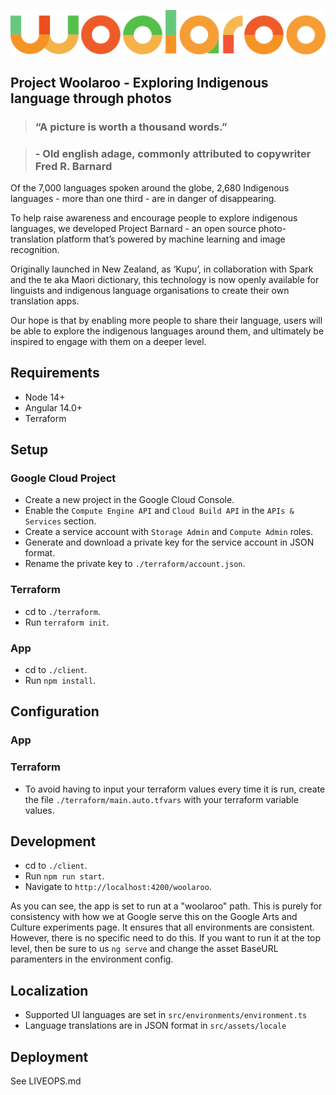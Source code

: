 ![alt text](logo.png)

## Project Woolaroo - Exploring Indigenous language through photos

> ###  “A picture is worth a thousand words.”

> ### - Old english adage, commonly attributed to copywriter Fred R. Barnard

Of the 7,000 languages spoken around the globe, 2,680 Indigenous languages - more than one third - are in danger of disappearing.

To help raise awareness and encourage people to explore indigenous languages, we developed Project Barnard - an open source photo-translation platform that’s powered by machine learning and image recognition.

Originally launched in New Zealand, as ‘Kupu’, in collaboration with Spark and the te aka Maori dictionary, this technology is now openly available for linguists and indigenous language organisations to create their own translation apps.

Our hope is that by enabling more people to share their language, users will be able to explore the indigenous languages around them, and ultimately be inspired to engage with them on a deeper level.

## Requirements

* Node 14+
* Angular 14.0+
* Terraform

## Setup

### Google Cloud Project

* Create a new project in the Google Cloud Console.
* Enable the `Compute Engine API` and `Cloud Build API` in the `APIs & Services` section.
* Create a service account with `Storage Admin` and `Compute Admin` roles.
* Generate and download a private key for the service account in JSON format.
* Rename the private key to `./terraform/account.json`.

### Terraform

* cd to `./terraform`.
* Run `terraform init`.

### App

* cd to `./client`.
* Run `npm install`.

## Configuration

### App

### Terraform

* To avoid having to input your terraform values every time it is run, create the file `./terraform/main.auto.tfvars` with your terraform variable values.

## Development

* cd to `./client`.
* Run `npm run start`.
* Navigate to `http://localhost:4200/woolaroo`.

As you can see, the app is set to run at a "woolaroo" path. This is purely for
consistency with how we at Google serve this on the Google Arts and Culture
experiments page. It ensures that all environments are consistent. However, there
is no specific need to do this. If you want to run it at the top level, then
be sure to us `ng serve` and change the asset BaseURL paramenters in the
environment config.

## Localization

* Supported UI languages are set in `src/environments/environment.ts`
* Language translations are in JSON format in `src/assets/locale`

## Deployment

See LIVEOPS.md
